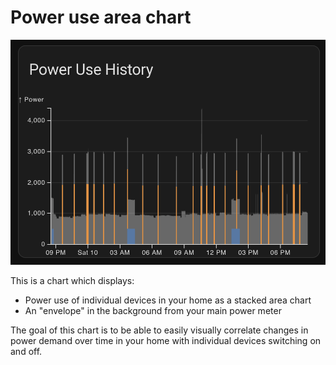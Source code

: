 # Power use area chart
![Screenshot](screenshot.png)

This is a chart which displays:
* Power use of individual devices in your home as a stacked area chart
* An "envelope" in the background from your main power meter

The goal of this chart is to be able to easily visually correlate changes in power demand over time in your home with individual devices switching on and off.
